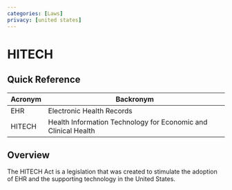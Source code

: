 ```yaml
---
categories: [Laws]
privacy: [united states]
---
```


# HITECH

## Quick Reference

| Acronym | Backronym |
| - | - |
| EHR | Electronic Health Records |
| HITECH | Health Information Technology for Economic and Clinical Health |

## Overview

The HITECH Act is a legislation that was created to stimulate the adoption of EHR and the supporting technology in the United States.
